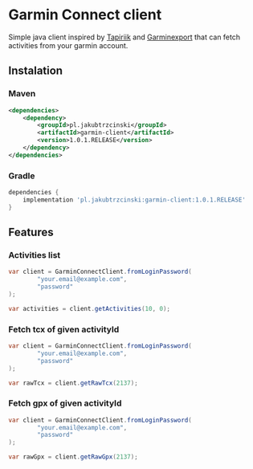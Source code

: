 # Garmin Connect client
Simple java client inspired by [Tapiriik](https://github.com/cpfair/tapiriik) and [Garminexport](https://github.com/petergardfjall/garminexport) that can fetch activities from your garmin account. 

## Instalation

### Maven 
```xml
<dependencies>
    <dependency>
        <groupId>pl.jakubtrzcinski</groupId>
        <artifactId>garmin-client</artifactId>
        <version>1.0.1.RELEASE</version>
    </dependency>
</dependencies>
```

### Gradle
```groovy
dependencies {
    implementation 'pl.jakubtrzcinski:garmin-client:1.0.1.RELEASE'
}
```
## Features

### Activities list

```java
var client = GarminConnectClient.fromLoginPassword(
        "your.email@example.com", 
        "password"
);

var activities = client.getActivities(10, 0);
```

### Fetch tcx of given activityId

```java
var client = GarminConnectClient.fromLoginPassword(
        "your.email@example.com", 
        "password"
);

var rawTcx = client.getRawTcx(2137);
```

### Fetch gpx of given activityId

```java
var client = GarminConnectClient.fromLoginPassword(
        "your.email@example.com", 
        "password"
);

var rawGpx = client.getRawGpx(2137);
```
